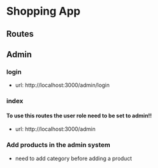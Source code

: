 # Shopping App

## Routes

## Admin
### login
- url: http://localhost:3000/admin/login
### index
#### To use this routes the user role need to be set to admin!!
- url: http://localhost:3000/admin

### Add products in the admin system
- need to add category before adding a product
